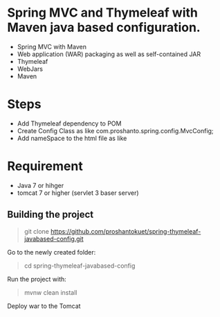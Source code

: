 
Spring MVC and Thymeleaf with Maven java based configuration.
====================================

- Spring MVC with Maven
- Web application (WAR) packaging as well as self-contained JAR
- Thymeleaf 
- WebJars
- Maven

Steps
====================================
- Add Thymeleaf dependency to POM
- Create Config Class as like com.proshanto.spring.config.MvcConfig;
- Add nameSpace to the html file as like <html xmlns:th="http://www.thymeleaf.org">

Requirement 
====================================
- Java 7 or hihger
- tomcat 7 or higher (servlet 3 baser server)

Building the project
--------------------
> git clone https://github.com/proshantokuet/spring-thymeleaf-javabased-config.git

Go to the newly created folder:

> cd spring-thymeleaf-javabased-config

Run the project with:

> mvnw clean install

Deploy war to the Tomcat


